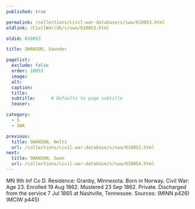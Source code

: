 ```yaml
---
published: true

permalink: /collections/civil-war-database/s/swa/010053.html
oldlink: /CivilWar/db/s/swa/010053.html

oldid: 010053

title: SWANSON, Saunder

pagelist:
  exclude: false
  order: 10053
  image: 
  alt:
  caption:
  title:
  subtitle:      # Defaults to page subtitle
  teaser:

category: 
  - S 
  - SWA

previous:
  title: SWANSON, Neltz
  url: /collections/civil-war-database/s/swa/010052.html  
next:
  title: SWANSON, Swan
  url: /collections/civil-war-database/s/swa/010054.html   
---
```

MN 9th Inf Co D. Residence: Granby, Minnesota. Born in Norway. Civil War: Age 23. Enrolled 19 Aug 1862. Mustered 23 Sep 1862. Private. Discharged from the service 7 Jul 1865 at Nashville, Tennessee. Sources: (MINN p426) (MCIW p445)